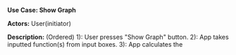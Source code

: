 **Use Case: Show Graph**

**Actors:** User(initiator)

**Description:** (Ordered)
  1): User presses "Show Graph" button.
  2): App takes inputted function(s) from input boxes.
  3): App calculates the 
